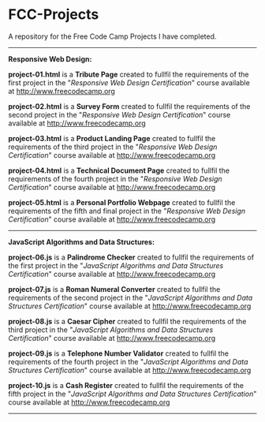 # FCC-Projects
A repository for the Free Code Camp Projects I have completed.

<hr>

<strong>Responsive Web Design:</strong>

<b>project-01.html</b> is a <b>Tribute Page</b> created to fullfil the requirements of the first project in the "<i>Responsive Web Design Certification</i>" course available at http://www.freecodecamp.org

<b>project-02.html</b> is a <b>Survey Form</b> created to fullfil the requirements of the second project in the "<i>Responsive Web Design Certification</i>" course available at http://www.freecodecamp.org

<b>project-03.html</b> is a <b>Product Landing Page</b> created to fullfil the requirements of the third project in the "<i>Responsive Web Design Certification</i>" course available at http://www.freecodecamp.org

<b>project-04.html</b> is a <b>Technical Document Page</b> created to fullfil the requirements of the fourth project in the "<i>Responsive Web Design Certification</i>" course available at http://www.freecodecamp.org

<b>project-05.html</b> is a <b>Personal Portfolio Webpage</b> created to fullfil the requirements of the fifth and final project in the "<i>Responsive Web Design Certification</i>" course available at http://www.freecodecamp.org

<hr>

<b>JavaScript Algorithms and Data Structures:</b>

<b>project-06.js</b> is a <b>Palindrome Checker</b> created to fullfil the requirements of the first project in the "<i>JavaScript Algorithms and Data Structures Certification</i>" course available at http://www.freecodecamp.org

<b>project-07.js</b> is a <b>Roman Numeral Converter</b> created to fullfil the requirements of the second project in the "<i>JavaScript Algorithms and Data Structures Certification</i>" course available at http://www.freecodecamp.org

<b>project-08.js</b> is a <b>Caesar Cipher</b> created to fullfil the requirements of the third project in the "<i>JavaScript Algorithms and Data Structures Certification</i>" course available at http://www.freecodecamp.org

<b>project-09.js</b> is a <b>Telephone Number Validator</b> created to fullfil the requirements of the fourth project in the "<i>JavaScript Algorithms and Data Structures Certification</i>" course available at http://www.freecodecamp.org

<b>project-10.js</b> is a <b>Cash Register</b> created to fullfil the requirements of the fifth project in the "<i>JavaScript Algorithms and Data Structures Certification</i>" course available at http://www.freecodecamp.org

<hr>

